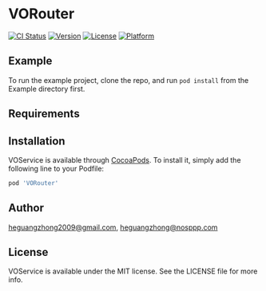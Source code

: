 # VORouter

[![CI Status](https://img.shields.io/travis/heguangzhong2009@gmail.com/VOService.svg?style=flat)](https://travis-ci.org/heguangzhong2009@gmail.com/VORouter)
[![Version](https://img.shields.io/cocoapods/v/VORouter.svg?style=flat)](https://cocoapods.org/pods/VORouter)
[![License](https://img.shields.io/cocoapods/l/VORouter.svg?style=flat)](https://cocoapods.org/pods/VORouter)
[![Platform](https://img.shields.io/cocoapods/p/VORouter.svg?style=flat)](https://cocoapods.org/pods/VORouter)

## Example

To run the example project, clone the repo, and run `pod install` from the Example directory first.

## Requirements

## Installation

VOService is available through [CocoaPods](https://cocoapods.org). To install
it, simply add the following line to your Podfile:

```ruby
pod 'VORouter'
```

## Author

heguangzhong2009@gmail.com, heguangzhong@nosppp.com

## License

VOService is available under the MIT license. See the LICENSE file for more info.
